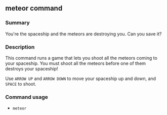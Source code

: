 ## meteor command

### Summary

You're the spaceship and the meteors are destroying you. Can you save it?

### Description

This command runs a game that lets you shoot all the meteors coming to your spaceship. You must shoot all the meteors before one of them destroys your spaceship!

Use `ARROW UP` and `ARROW DOWN` to move your spaceship up and down, and `SPACE` to shoot.

### Command usage

* `meteor`

